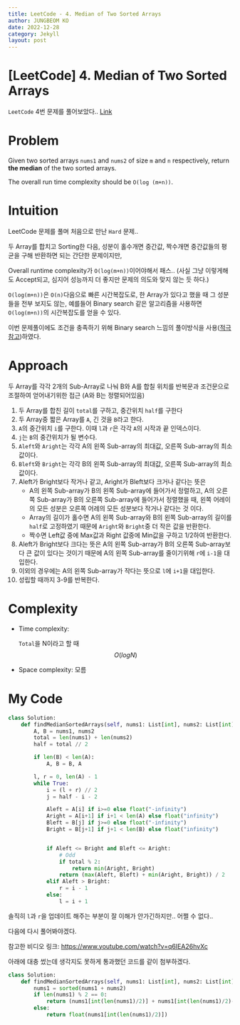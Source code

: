 ```yaml
---
title: LeetCode - 4. Median of Two Sorted Arrays
author: JUNGBEOM KO
date: 2022-12-28
category: Jekyll
layout: post
---
```


# [LeetCode] 4. Median of Two Sorted Arrays

`LeetCode` 4번 문제를 풀어보았다.. [Link](https://leetcode.com/problems/median-of-two-sorted-arrays/description/)



# Problem

Given two sorted arrays `nums1` and `nums2` of size `m` and `n` respectively, return **the median** of the two sorted arrays.

The overall run time complexity should be `O(log (m+n))`.



# Intuition

LeetCode 문제를 풀며 처음으로 만난 `Hard` 문제..

두 Array를 합치고 Sorting한 다음, 성분이 홀수개면 중간값, 짝수개면 중간값들의 평균을 구해 반환하면 되는 간단한 문제이지만,

Overall runtime complexity가 `O(log(m+n))`이어야해서 패스.. (사실 그냥 이렇게해도 Accept되고, 심지어 성능까지 더 좋지만 문제의 의도와 맞지 않는 듯 하다.)

`O(log(m+n))`은 `O(n)`다음으로 빠른 시간복잡도로, 한 Array가 있다고 했을 때 그 성분들을 전부 보지도 않는, 예를들어 Binary search 같은 알고리즘을 사용하면 `O(log(m+n))`의 시간복잡도를 얻을 수 있다.

이번 문제풀이에도 조건을 충족하기 위해 Binary search 느낌의 풀이방식을 사용([적극 참고](https://www.youtube.com/watch?v=q6IEA26hvXc))하였다. 



# Approach

두 Array를 각각 2개의 Sub-Array로 나눠 B와 A를 합칠 위치를 반복문과 조건문으로 조절하여 얻어내기위한 접근 (A와 B는 정렬되어있음)

1. 두 Array를 합친 길이 `total`를 구하고, 중간위치 `half`를 구한다
2. 두 Array중 짧은 Array를 `A`, 긴 것을 `B`라고 한다.
3. `A`의 중간위치 `i`를 구한다. 이때 `l`과 `r`은 각각 `A`의 시작과 끝 인덱스이다.
4. `j`는 `B`의 중간위치가 될 변수다.
5. `Aleft`와 `Aright`는 각각 A의  왼쪽 Sub-array의 최대값, 오른쪽 Sub-array의 최소값이다.
6. `Bleft`와 `Bright`는 각각 B의  왼쪽 Sub-array의 최대값, 오른쪽 Sub-array의 최소값이다.
7. Aleft가 Bright보다 작거나 같고, Aright가 Bleft보다 크거나 같다는 뜻은
   - A의 왼쪽 Sub-array가 B의 왼쪽 Sub-array에 들어가서 정렬하고, A의 오른쪽 Sub-array가 B의 오른쪽 Sub-array에 들어가서 정렬했을 때, 왼쪽 어레이의 모든 성분은 오른쪽 어레의 모든 성분보다 작거나 같다는 것 이다.
   - Array의 길이가 홀수면 A의 왼쪽 Sub-array와 B의 왼쪽 Sub-array의 길이를 `half`로 고정하였기 때문에 `Aright`와 `Bright`중 더 작은 값을 반환한다.
   - 짝수면 Left값 중에 Max값과 Right 값중에 Min값을 구하고 1/2하여 반환한다.
8. Aleft가 Bright보다 크다는 뜻은 A의 왼쪽 Sub-array가 B의 오른쪽 Sub-array보다 큰 값이 있다는 것이기 때문에 A의 왼쪽 Sub-array를 줄이기위해 `r`에 `i-1`을 대입한다.
9. 이외의 경우에는 A의 왼쪽 Sub-array가 작다는 뜻으로 `l`에 `i+1`을 대입한다.
10. 성립할 때까지 3-9를 반복한다.



# Complexity
- Time complexity:

  `Total`을 N이라고 할 때 $$O(log N)$$

- Space complexity:
  모름

  

# My Code

```python
class Solution:
    def findMedianSortedArrays(self, nums1: List[int], nums2: List[int]) -> float:
        A, B = nums1, nums2
        total = len(nums1) + len(nums2)
        half = total // 2

        if len(B) < len(A):
            A, B = B, A

        l, r = 0, len(A) - 1
        while True:
            i = (l + r) // 2
            j = half - i - 2

            Aleft = A[i] if i>=0 else float("-infinity")
            Aright = A[i+1] if i+1 < len(A) else float("infinity")
            Bleft = B[j] if j>=0 else float("-infinity")
            Bright = B[j+1] if j+1 < len(B) else float("infinity")


            if Aleft <= Bright and Bleft <= Aright:
                # Odd
                if total % 2:
                    return min(Aright, Bright)
                return (max(Aleft, Bleft) + min(Aright, Bright)) / 2
            elif Aleft > Bright:
                r = i - 1
            else:
                l = i + 1
```

솔직히 `l`과 `r`을 업데이트 해주는 부분이 잘 이해가 안가긴하지만.. 어쩔 수 없다..

다음에 다시 풀어봐야겠다.

참고한 비디오 링크: https://www.youtube.com/watch?v=q6IEA26hvXc



아래에 대충 썼는데 생각지도 못하게 통과했던 코드를 같이 첨부하겠다.

```python
class Solution:
    def findMedianSortedArrays(self, nums1: List[int], nums2: List[int]) -> float:
        nums1 = sorted(nums1 + nums2)
        if len(nums1) % 2 == 0:
            return (nums1[int(len(nums1)/2)] + nums1[int(len(nums1)/2)-1]) / 2
        else:
            return float(nums1[int(len(nums1)/2)])
```




